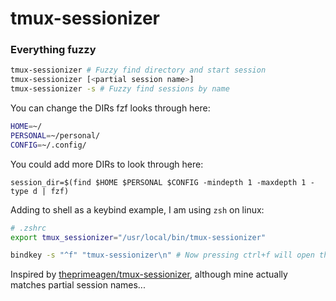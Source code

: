 # tmux-sessionizer

### Everything fuzzy

```bash
tmux-sessionizer # Fuzzy find directory and start session
tmux-sessionizer [<partial session name>]
tmux-sessionizer -s # Fuzzy find sessions by name
```

You can change the DIRs fzf looks through here:
```bash
HOME=~/
PERSONAL=~/personal/
CONFIG=~/.config/
```
You could add more DIRs to look through here:
```
session_dir=$(find $HOME $PERSONAL $CONFIG -mindepth 1 -maxdepth 1 -type d | fzf)
```

Adding to shell as a keybind example, I am using `zsh` on linux:
```bash
# .zshrc
export tmux_sessionizer="/usr/local/bin/tmux-sessionizer"

bindkey -s "^f" "tmux-sessionizer\n" # Now pressing ctrl+f will open the fuzzy finder
```

Inspired by [theprimeagen/tmux-sessionizer](https://github.com/theprimeagen/tmux-sessionizer), although mine actually matches partial session names...
